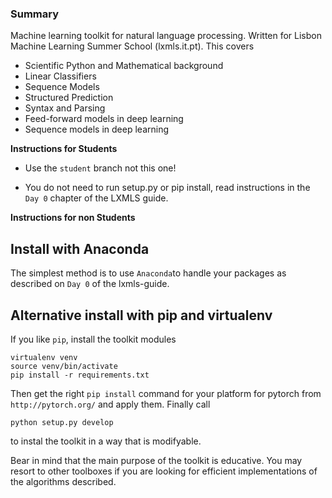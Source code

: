 ### Summary

Machine learning toolkit for natural language processing. Written for Lisbon Machine Learning Summer School (lxmls.it.pt). This covers

* Scientific Python and Mathematical background
* Linear Classifiers
* Sequence Models
* Structured Prediction
* Syntax and Parsing
* Feed-forward models in deep learning
* Sequence models in deep learning

**Instructions for Students**

* Use the `student` branch not this one!

* You do not need to run setup.py or pip install, read instructions in the `Day 0` chapter of the LXMLS guide.

**Instructions for non Students**

## Install with Anaconda

The simplest method is to use `Anaconda`to handle your packages as described on
`Day 0` of the lxmls-guide.

## Alternative install with pip and virtualenv

If you like `pip`, install the toolkit modules

    virtualenv venv
    source venv/bin/activate
    pip install -r requirements.txt

Then get the right `pip install` command for your platform for pytorch from
`http://pytorch.org/` and apply them. Finally call

    python setup.py develop

to instal the toolkit in a way that is modifyable.

Bear in mind that the main purpose of the toolkit is educative. You may resort
to other toolboxes if you are looking for efficient implementations of the
algorithms described.
